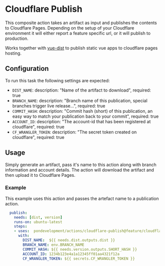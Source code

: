 # Cloudflare Publish

This composite action takes an artifact as input and publishes the contents to
Cloudflare Pages. Depending on the setup of your Cloudflare environment it will
either report a feature specific url, or it will publish to production.

Works together with [vue-dist][vue] to publish static vue apps
to cloudflare pages hosting.

## Configuration

To run this task the following settings are expected:

- `DIST_NAME`:
    description: "Name of the artifact to download",
    required: true
- `BRANCH_NAME`:
    description: "Branch name of this publication, special branches trigger live release...",
    required: true
- `COMMIT_HASH`:
    description: "Commit hash (short) of this publication, an easy way to match your publication back to your commit",
    required: true
- `ACCOUNT_ID`:
    description: "The account-id that has been registered at cloudflare",
    required: true
- `CF_WRANGLER_TOKEN`:
    description: "The secret token created on cloudflare",
    required: true

## Usage

Simply generate an artifact, pass it's name to this action along with branch information and account details. The action will download the artifact and then upload it to Cloudflare Pages.

### Example

This example uses this action and passes the artefact name to a publication action.

```yaml
  publish:
    needs: [dist, version]
    runs-on: ubuntu-latest
    steps:
    - uses:  pondevelopment/actions/cloudflare-publish@feature/cloudflare
      with:
        DIST_NAME:  ${{ needs.dist.outputs.dist }}
        BRANCH_NAME: env.BRANCH_NAME
        COMMIT_HASH: ${{ needs.version.outputs.SHORT_HASH }}
        ACCOUNT_ID: 1234b123e4a1a12345ff01aa4321f12a
        CF_WRANGLER_TOKEN: ${{ secrets.CF_WRANGLER_TOKEN }}
```

[vue]: ../vue-dist/readme.md